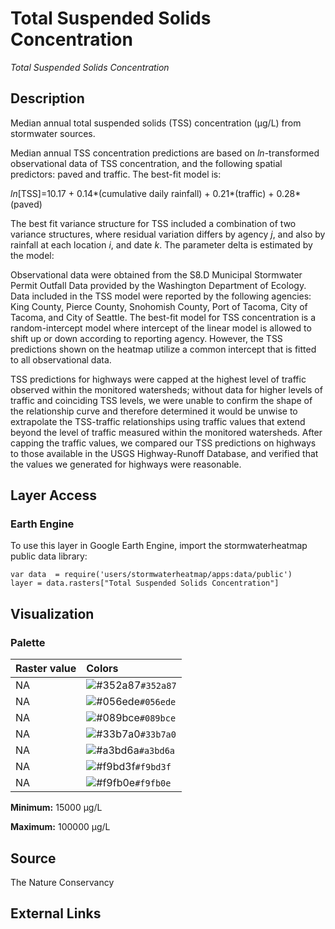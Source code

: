 Total Suspended Solids Concentration
================

*Total Suspended Solids Concentration*

## Description

Median annual total suspended solids (TSS) concentration (μg/L) from stormwater
sources.

Median annual TSS concentration predictions are based on *ln*-transformed observational data of TSS concentration, and the following spatial predictors: paved and traffic.  The best-fit model is: 


*ln*[TSS]=10.17 + 0.14*(cumulative daily rainfall) + 0.21*(traffic) + 0.28*(paved)


The best fit variance structure for TSS included a combination of two variance structures, where residual variation differs by agency *j*, and also by rainfall at each location *i*, and date *k*. The parameter delta is estimated by the model: 




Observational data were obtained from the S8.D Municipal Stormwater Permit Outfall Data provided by the Washington Department of Ecology. Data included in the TSS model were reported by the following agencies: King County, Pierce County, Snohomish County, Port of Tacoma, City of Tacoma, and City of Seattle. The best-fit model for TSS concentration is a random-intercept model where intercept of the linear model is allowed to shift up or down according to reporting agency.  However, the TSS predictions shown on the heatmap utilize a common intercept that is fitted to all observational data. 



TSS predictions for highways were capped at the highest level of traffic observed within the monitored watersheds; without data for higher levels of traffic and coinciding TSS levels, we were unable to confirm the shape of the relationship curve and therefore determined it would be unwise to extrapolate the TSS-traffic relationships using traffic values that extend beyond the level of traffic measured within the monitored watersheds.  After capping the traffic values, we compared our TSS predictions on highways to those available in the USGS Highway-Runoff Database, and verified that the values we generated for highways were reasonable. 

## Layer Access

### Earth Engine

To use this layer in Google Earth Engine, import the stormwaterheatmap
public data library:

    var data  = require('users/stormwaterheatmap/apps:data/public')
    layer = data.rasters["Total Suspended Solids Concentration"]

## Visualization

### Palette

| Raster value | Colors                                                                    |
|:-------------|:--------------------------------------------------------------------------|
| NA           | ![\#352a87](https://via.placeholder.com/15/352a87/000000?text=+)`#352a87` |
| NA           | ![\#056ede](https://via.placeholder.com/15/056ede/000000?text=+)`#056ede` |
| NA           | ![\#089bce](https://via.placeholder.com/15/089bce/000000?text=+)`#089bce` |
| NA           | ![\#33b7a0](https://via.placeholder.com/15/33b7a0/000000?text=+)`#33b7a0` |
| NA           | ![\#a3bd6a](https://via.placeholder.com/15/a3bd6a/000000?text=+)`#a3bd6a` |
| NA           | ![\#f9bd3f](https://via.placeholder.com/15/f9bd3f/000000?text=+)`#f9bd3f` |
| NA           | ![\#f9fb0e](https://via.placeholder.com/15/f9fb0e/000000?text=+)`#f9fb0e` |

**Minimum:** 15000 μg/L

**Maximum:** 100000 μg/L

## Source

The Nature Conservancy

## External Links
